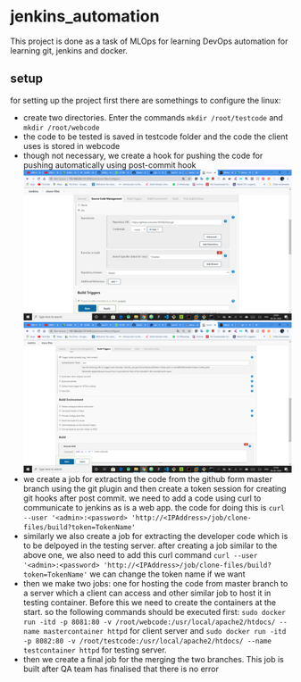 # jenkins_automation

This project is done as a task of MLOps for learning DevOps automation for learning git, jenkins and docker.

## setup
for setting up the project first there are somethings to configure the linux:
* create two directories. Enter the commands `mkdir /root/testcode` and `mkdir /root/webcode`
* the code to be tested is saved in testcode folder and the code the client uses is stored in webcode
* though not necessary, we create a hook for pushing the code for pushing automatically using post-commit hook
![Screenshot](one.png)
![Screenshot](one_2.png)
* we create a job for extracting the code from the github form master branch using the git plugin and then create a token session for creating git hooks after post commit. we need to add a code using curl to communicate to jenkins as is a web app. 
the code for doing this is `curl --user '<admin>:<password> 'http://<IPAddress>/job/clone-files/build?token=TokenName'`
* similarly we also create a job for extracting the developer code which is to be delpoyed in the testing server. after creating a job  similar to the above one, we also need to add this curl command  `curl --user '<admin>:<password> 'http://<IPAddress>/job/clone-files/build?token=TokenName'` we can change the token name if we want
* then we make two jobs: one for hosting the code from master branch to a server which a client can access and other similar job to host it in testing container. Before this we need to create the containers at the start. so the following commands should be executed first:
`sudo docker run -itd -p 8081:80 -v /root/webcode:/usr/local/apache2/htdocs/ --name mastercontainer httpd` for client server and `sudo docker run -itd -p 8082:80 -v /root/testcode:/usr/local/apache2/htdocs/ --name testcontainer httpd` for testing server.
* then we create a final job for the merging the two branches. This job is built after QA team has finalised that there is no error
